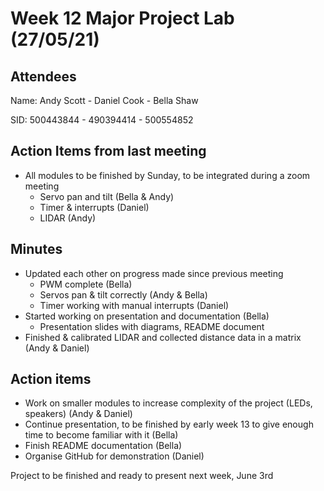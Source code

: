 # Week 12 Major Project Lab (27/05/21)

## Attendees
Name:   Andy Scott - Daniel Cook - Bella Shaw

SID: 500443844 - 490394414 - 500554852

## Action Items from last meeting
* All modules to be finished by Sunday, to be integrated during a zoom meeting
    * Servo pan and tilt (Bella & Andy)
    * Timer & interrupts (Daniel)
    * LIDAR (Andy)
    
## Minutes
* Updated each other on progress made since previous meeting
    * PWM complete (Bella)
    * Servos pan & tilt correctly (Andy & Bella)
    * Timer working with manual interrupts (Daniel)
* Started working on presentation and documentation (Bella)
    * Presentation slides with diagrams, README document
* Finished & calibrated LIDAR and collected distance data in a matrix (Andy & Daniel)

## Action items
* Work on smaller modules to increase complexity of the project (LEDs, speakers) (Andy & Daniel)
* Continue presentation, to be finished by early week 13 to give enough time to become familiar with it (Bella)
* Finish README documentation (Bella)
* Organise GitHub for demonstration (Daniel)

Project to be finished and ready to present next week, June 3rd
